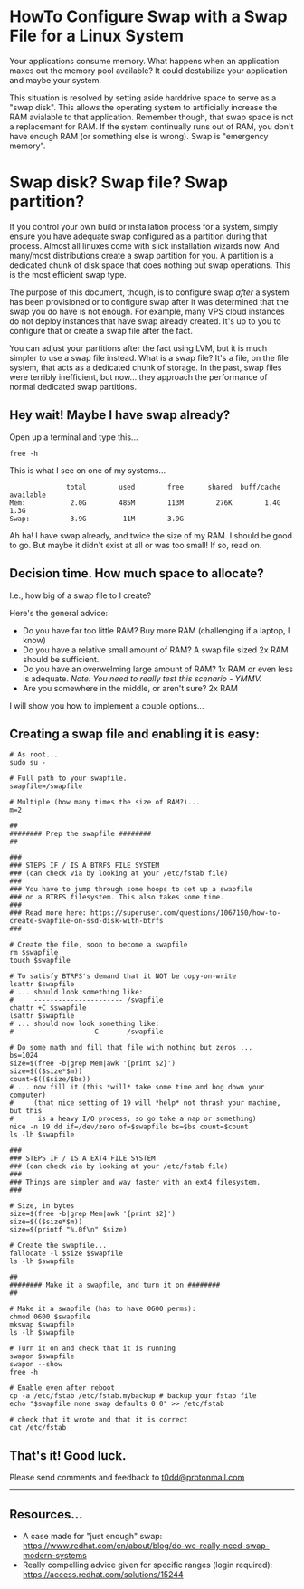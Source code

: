 # HowTo Configure Swap with a Swap File for a Linux System

Your applications consume memory. What happens when an application maxes out
the memory pool available? It could destabilize your application and maybe your
system.

This situation is resolved by setting aside harddrive space to serve as a "swap
disk". This allows the operating system to artificially increase the RAM
avialable to that application. Remember though, that swap space is not a
replacement for RAM. If the system continually runs out of RAM, you don't have
enough RAM (or something else is wrong). Swap is "emergency memory".

# Swap disk? Swap file? Swap partition?

If you control your own build or installation process for a system, simply
ensure you have adequate swap configured as a partition during that process.
Almost all linuxes come with slick installation wizards now. And many/most
distributions create a swap partition for you. A partition is a dedicated chunk
of disk space that does nothing but swap operations. This is the most efficient
swap type. 

The purpose of this document, though, is to configure swap _after_ a system has
been provisioned or to configure swap after it was determined that the swap you
do have is not enough. For example, many VPS cloud instances do not deploy
instances that have swap already created. It's up to you to configure that or
create a swap file after the fact.

You can adjust your partitions after the fact using LVM, but it is much simpler
to use a swap file instead. What is a swap file? It's a file, on the file
system, that acts as a dedicated chunk of storage. In the past, swap files were
terribly inefficient, but now... they approach the performance of normal
dedicated swap partitions.

## Hey wait! Maybe I have swap already?

Open up a terminal and type this...

```
free -h
```

This is what I see on one of my systems...

```
              total        used        free      shared  buff/cache   available
Mem:           2.0G        485M        113M        276K        1.4G        1.3G
Swap:          3.9G         11M        3.9G
```

Ah ha! I have swap already, and twice the size of my RAM. I should be good to
go. But maybe it didn't exist at all or was too small! If so, read on.

## Decision time. How much space to allocate?

I.e., how big of a swap file to I create?

Here's the general advice:

* Do you have far too little RAM? Buy more RAM (challenging if a laptop, I know)
* Do you have a relative small amount of RAM? A swap file sized 2x RAM should
  be sufficient.
* Do you have an overwelming large amount of RAM? 1x RAM or even less is
  adequate. _Note: You need to really test this scenario - YMMV._
* Are you somewhere in the middle, or aren't sure? 2x RAM

I will show you how to implement a couple options...

## Creating a swap file and enabling it is easy:

<!-- NEW NEW WAY -->
```
# As root...
sudo su -

# Full path to your swapfile.
swapfile=/swapfile

# Multiple (how many times the size of RAM?)...
m=2

##
######## Prep the swapfile ########
##

###
### STEPS IF / IS A BTRFS FILE SYSTEM
### (can check via by looking at your /etc/fstab file)
###
### You have to jump through some hoops to set up a swapfile
### on a BTRFS filesystem. This also takes some time.
###
### Read more here: https://superuser.com/questions/1067150/how-to-create-swapfile-on-ssd-disk-with-btrfs
###

# Create the file, soon to become a swapfile
rm $swapfile
touch $swapfile

# To satisfy BTRFS's demand that it NOT be copy-on-write
lsattr $swapfile
# ... should look something like:
#     ---------------------- /swapfile
chattr +C $swapfile
lsattr $swapfile
# ... should now look something like:
#     ---------------C------ /swapfile

# Do some math and fill that file with nothing but zeros ...
bs=1024
size=$(free -b|grep Mem|awk '{print $2}')
size=$(($size*$m))
count=$(($size/$bs))
# ... now fill it (this *will* take some time and bog down your computer)
#     (that nice setting of 19 will *help* not thrash your machine, but this
#      is a heavy I/O process, so go take a nap or something)
nice -n 19 dd if=/dev/zero of=$swapfile bs=$bs count=$count
ls -lh $swapfile

###
### STEPS IF / IS A EXT4 FILE SYSTEM
### (can check via by looking at your /etc/fstab file)
###
### Things are simpler and way faster with an ext4 filesystem.
###

# Size, in bytes
size=$(free -b|grep Mem|awk '{print $2}')
size=$(($size*$m))
size=$(printf "%.0f\n" $size)

# Create the swapfile...
fallocate -l $size $swapfile
ls -lh $swapfile

##
######## Make it a swapfile, and turn it on ########
##

# Make it a swapfile (has to have 0600 perms):
chmod 0600 $swapfile
mkswap $swapfile
ls -lh $swapfile

# Turn it on and check that it is running
swapon $swapfile
swapon --show
free -h

# Enable even after reboot
cp -a /etc/fstab /etc/fstab.mybackup # backup your fstab file
echo "$swapfile none swap defaults 0 0" >> /etc/fstab

# check that it wrote and that it is correct
cat /etc/fstab
```

<!-- OLD NEW WAY```
# As root...
sudo su -

# Multiple (how many times the size of RAM?)...
m=2

# Size, in bytes
size=$(free -b|grep Mem|awk '{print $2}')
size=$(echo "$size * $m" | bc)
size=$(printf "%.0f\n" $size)

# Create the swapfile...
fallocate -l $size /swapfile
chmod 0600 /swapfile
mkswap /swapfile

# Turn it on
swapon /swapfile

# You can see it running with a "swapon -s" or "free" command
free -h

# Enable even after reboot
cp -a /etc/fstab /etc/fstab.mybackup # backup your fstab file
echo '/swapfile none swap defaults 0 0' >> /etc/fstab
cat /etc/fstab # double check your fstab file looks fine
```-->
<!-- OLD WAY```
# As root...
sudo su -

# Size will be TOTAL_MEM * bs
#bs=256  # 1/4 times the size of RAM (1024/4 * 1)
#bs=512  # 1/2 times the size of RAM (1024/2 * 1)
#bs=1024 # One times the size of RAM (1024   * 1)
#bs=1536 # 1.5 times the size of RAM (1024   * 1.5)
bs=2048 # Twice the size of RAM (1024 * 2) - recommended if in doubt

# Create a swapfile - it can take a bit to finish - be patient
TOTAL_MEM=$(free -k|grep Mem|awk '{print $2}')
dd if=/dev/zero of=/swapfile bs=$bs count=$TOTAL_MEM
chmod 0600 /swapfile

# Turn that file into a file formatted to be swap
mkswap /swapfile

# Turn it on
swapon /swapfile

# You can see it running with a "swapon -s" or "free" command
free -h

# Enable even after reboot
cp -a /etc/fstab /etc/fstab.mybackup # backup your fstab file
echo '/swapfile none swap defaults 0 0' >> /etc/fstab
cat /etc/fstab # double check your fstab file looks fine
```-->

## That's it! Good luck.  

Please send comments and feedback to <t0dd@protonmail.com>

---

## Resources...

* A case made for "just enough" swap: <https://www.redhat.com/en/about/blog/do-we-really-need-swap-modern-systems>
* Really compelling advice given for specific ranges (login required): <https://access.redhat.com/solutions/15244>
